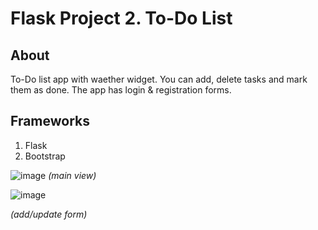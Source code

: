 # Flask Project 2. To-Do List

## About
To-Do list app with waether widget.
You can add, delete tasks and mark them as done.
The app has login & registration forms.


## Frameworks
1. Flask
2. Bootstrap

![image](https://github.com/anbrikzone/Flask-1/assets/2174324/8e455b73-c6c6-4b19-86be-5441bdd21d63)
*(main view)*

![image](https://github.com/anbrikzone/Flask-1/assets/2174324/4c1cd9ee-6a17-4c2e-a44d-1c53a1c364e3)

*(add/update form)*

